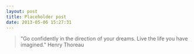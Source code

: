 ```yaml
---
layout: post
title: Placeholder post
date: 2013-05-06 15:27:31
---
```


> "Go confidently in the direction of your dreams. Live the life you have imagined."
> Henry Thoreau
